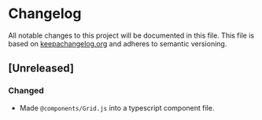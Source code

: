 # Changelog

All notable changes to this project will be documented in this file.
This file is based on [keepachangelog.org](keepachangelog.org) and adheres to semantic versioning.

## [Unreleased]

### Changed

- Made `@components/Grid.js` into a typescript component file.
